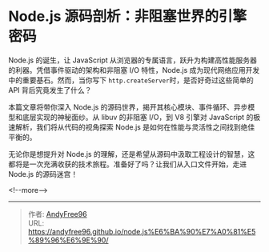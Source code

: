 # Node.js 源码剖析：非阻塞世界的引擎密码


Node.js 的诞生，让 JavaScript 从浏览器的专属语言，跃升为构建高性能服务器的利器。凭借事件驱动的架构和非阻塞 I/O 特性，Node.js 成为现代网络应用开发中的重要基石。然而，当你写下 `http.createServer`时，是否好奇过这些简单的 API 背后究竟发生了什么？

本篇文章将带你深入 Node.js 的源码世界，揭开其核心模块、事件循环、异步模型和底层实现的神秘面纱。从 libuv 的非阻塞 I/O，到 V8 引擎对 JavaScript 的极速解析，我们将从代码的视角探索 Node.js 是如何在性能与灵活性之间找到绝佳平衡的。

无论你是想提升对 Node.js 的理解，还是希望从源码中汲取工程设计的智慧，这都将是一次充满收获的技术旅程。准备好了吗？让我们从入口文件开始，走进 Node.js 的源码迷宫！

&lt;!--more--&gt;


---

> 作者: [AndyFree96](https://andyfree96.github.io/)  
> URL: https://andyfree96.github.io/node.js%E6%BA%90%E7%A0%81%E5%89%96%E6%9E%90/  

